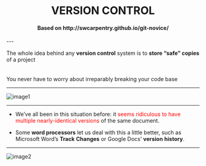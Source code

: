 
<center><h1>VERSION CONTROL</h1></center>

<center><h4>Based on http://swcarpentry.github.io/git-novice/</h4></center>
---

The whole idea behind any **version control** system is to **store “safe” copies** of a project 
<br>
<br>
<br>
You never have to worry about irreparably breaking your code base

---

![image1](http://www.phdcomics.com/comics/archive/phd101212s.gif=20)

---

* We’ve all been in this situation before: it <span style="color:red">seems ridiculous to have multiple nearly-identical versions</span> of the same document.

* Some **word processors** let us deal with this a little better, such as Microsoft Word’s **Track** **Changes** or Google Docs’ **version** **history**.

---

![image2](http://swcarpentry.github.io/git-novice/fig/play-changes.svg)
